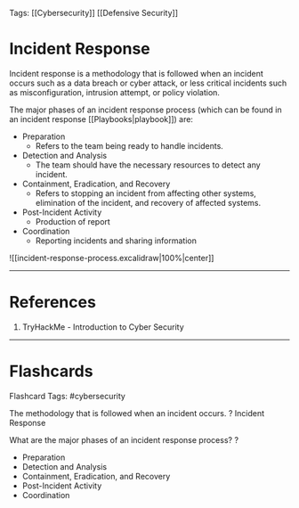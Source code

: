 Tags: [[Cybersecurity]] [[Defensive Security]]
# Incident Response

Incident response is a methodology that is followed when an incident occurs such as a data breach or cyber attack, or less critical incidents such as misconfiguration, intrusion attempt, or policy violation.

The major phases of an incident response process (which can be found in an incident response [[Playbooks|playbook]]) are:

- Preparation
	- Refers to the team being ready to handle incidents.
- Detection and Analysis
	- The team should have the necessary resources to detect any incident.
- Containment, Eradication, and Recovery
	- Refers to stopping an incident from affecting other systems, elimination of the incident, and recovery of affected systems.
- Post-Incident Activity
	- Production of report
- Coordination
	- Reporting incidents and sharing information

![[incident-response-process.excalidraw|100%|center]]

---
# References

1. TryHackMe - Introduction to Cyber Security

---
# Flashcards

Flashcard Tags: #cybersecurity 

The methodology that is followed when an incident occurs.
?
Incident Response
<!--SR:!2024-05-20,16,290-->

What are the major phases of an incident response process?
?
- Preparation
- Detection and Analysis
- Containment, Eradication, and Recovery
- Post-Incident Activity
- Coordination
<!--SR:!2024-05-09,1,190-->